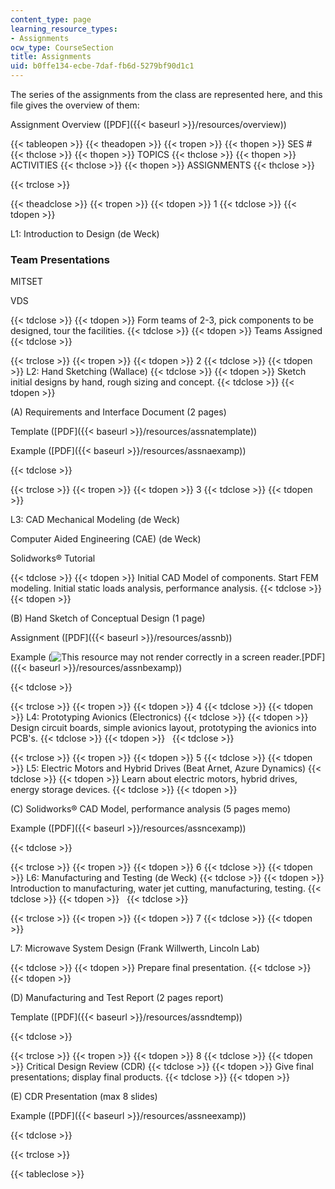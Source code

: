 ```yaml
---
content_type: page
learning_resource_types:
- Assignments
ocw_type: CourseSection
title: Assignments
uid: b0ffe134-ecbe-7daf-fb6d-5279bf90d1c1
---
```


The series of the assignments from the class are represented here, and this file gives the overview of them:

Assignment Overview ([PDF]({{< baseurl >}}/resources/overview))

{{< tableopen >}}
{{< theadopen >}}
{{< tropen >}}
{{< thopen >}}
SES #
{{< thclose >}}
{{< thopen >}}
TOPICS
{{< thclose >}}
{{< thopen >}}
ACTIVITIES
{{< thclose >}}
{{< thopen >}}
ASSIGNMENTS
{{< thclose >}}

{{< trclose >}}

{{< theadclose >}}
{{< tropen >}}
{{< tdopen >}}
1
{{< tdclose >}}
{{< tdopen >}}


L1: Introduction to Design (de Weck)

### Team Presentations

MITSET

VDS


{{< tdclose >}}
{{< tdopen >}}
Form teams of 2-3, pick components to be designed, tour the facilities.
{{< tdclose >}}
{{< tdopen >}}
Teams Assigned
{{< tdclose >}}

{{< trclose >}}
{{< tropen >}}
{{< tdopen >}}
2
{{< tdclose >}}
{{< tdopen >}}
L2: Hand Sketching (Wallace)
{{< tdclose >}}
{{< tdopen >}}
Sketch initial designs by hand, rough sizing and concept.
{{< tdclose >}}
{{< tdopen >}}


(A) Requirements and Interface Document (2 pages)

Template ([PDF]({{< baseurl >}}/resources/assnatemplate))

Example ([PDF]({{< baseurl >}}/resources/assnaexamp))


{{< tdclose >}}

{{< trclose >}}
{{< tropen >}}
{{< tdopen >}}
3
{{< tdclose >}}
{{< tdopen >}}


L3: CAD Mechanical Modeling (de Weck)

Computer Aided Engineering (CAE) (de Weck)

Solidworks® Tutorial


{{< tdclose >}}
{{< tdopen >}}
Initial CAD Model of components. Start FEM modeling. Initial static loads analysis, performance analysis.
{{< tdclose >}}
{{< tdopen >}}


(B) Hand Sketch of Conceptual Design (1 page)

Assignment ([PDF]({{< baseurl >}}/resources/assnb))

Example (![This resource may not render correctly in a screen reader.](/images/inacessible.gif)[PDF]({{< baseurl >}}/resources/assnbexamp))


{{< tdclose >}}

{{< trclose >}}
{{< tropen >}}
{{< tdopen >}}
4
{{< tdclose >}}
{{< tdopen >}}
L4: Prototyping Avionics (Electronics)
{{< tdclose >}}
{{< tdopen >}}
Design circuit boards, simple avionics layout, prototyping the avionics into PCB's.
{{< tdclose >}}
{{< tdopen >}}
 
{{< tdclose >}}

{{< trclose >}}
{{< tropen >}}
{{< tdopen >}}
5
{{< tdclose >}}
{{< tdopen >}}
L5: Electric Motors and Hybrid Drives (Beat Arnet, Azure Dynamics)
{{< tdclose >}}
{{< tdopen >}}
Learn about electric motors, hybrid drives, energy storage devices.
{{< tdclose >}}
{{< tdopen >}}


(C) Solidworks® CAD Model, performance analysis (5 pages memo)

Example ([PDF]({{< baseurl >}}/resources/assncexamp))


{{< tdclose >}}

{{< trclose >}}
{{< tropen >}}
{{< tdopen >}}
6
{{< tdclose >}}
{{< tdopen >}}
L6: Manufacturing and Testing (de Weck)
{{< tdclose >}}
{{< tdopen >}}
Introduction to manufacturing, water jet cutting, manufacturing, testing.
{{< tdclose >}}
{{< tdopen >}}
 
{{< tdclose >}}

{{< trclose >}}
{{< tropen >}}
{{< tdopen >}}
7
{{< tdclose >}}
{{< tdopen >}}


L7: Microwave System Design (Frank Willwerth, Lincoln Lab)


{{< tdclose >}}
{{< tdopen >}}
Prepare final presentation.
{{< tdclose >}}
{{< tdopen >}}


(D) Manufacturing and Test Report (2 pages report)

Template ([PDF]({{< baseurl >}}/resources/assndtemp))


{{< tdclose >}}

{{< trclose >}}
{{< tropen >}}
{{< tdopen >}}
8
{{< tdclose >}}
{{< tdopen >}}
Critical Design Review (CDR)
{{< tdclose >}}
{{< tdopen >}}
Give final presentations; display final products.
{{< tdclose >}}
{{< tdopen >}}


(E) CDR Presentation (max 8 slides)

Example ([PDF]({{< baseurl >}}/resources/assneexamp))


{{< tdclose >}}

{{< trclose >}}

{{< tableclose >}}